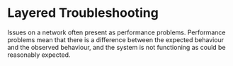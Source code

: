 # Layered Troubleshooting

Issues on a network often present as performance problems. Performance problems mean that there is a difference between the expected behaviour and the observed behaviour, and the system is not functioning as could be reasonably expected.

